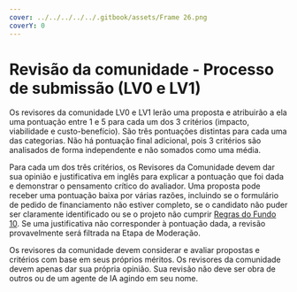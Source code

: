 ```yaml
---
cover: ../../../../../.gitbook/assets/Frame 26.png
coverY: 0
---
```


# Revisão da comunidade - Processo de submissão (LV0 e LV1)

Os revisores da comunidade LV0 e LV1 lerão uma proposta e atribuirão a ela uma pontuação entre 1 e 5 para cada um dos 3 critérios (impacto, viabilidade e custo-benefício). São três pontuações distintas para cada uma das categorias. Não há pontuação final adicional, pois 3 critérios são analisados de forma independente e não somados como uma média.

Para cada um dos três critérios, os Revisores da Comunidade devem dar sua opinião e justificativa em inglês para explicar a pontuação que foi dada e demonstrar o pensamento crítico do avaliador. Uma proposta pode receber uma pontuação baixa por várias razões, incluindo se o formulário de pedido de financiamento não estiver completo, se o candidato não puder ser claramente identificado ou se o projeto não cumprir [Regras do Fundo 10](../../../regras-do-fund-10.md). Se uma justificativa não corresponder à pontuação dada, a revisão provavelmente será filtrada na Etapa de Moderação.

Os revisores da comunidade devem considerar e avaliar propostas e critérios com base em seus próprios méritos. Os revisores da comunidade devem apenas dar sua própria opinião. Sua revisão não deve ser obra de outros ou de um agente de IA agindo em seu nome.
